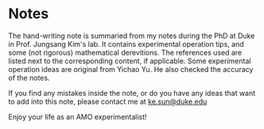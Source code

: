 # Notes
The hand-writing note is summaried from my notes during the PhD at Duke in Prof. Jungsang Kim's lab. It contains experimental operation tips, and some (not rigorous) mathematical derevitions. The references used are listed next to the corresponding content, if applicable. Some experimental operation ideas are original from Yichao Yu. He also checked the accuracy of the notes.

If you find any mistakes inside the note, or do you have any ideas that want to add into this note, please contact me at ke.sun@duke.edu

Enjoy your life as an AMO experimentalist!

